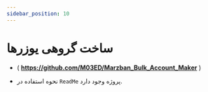 ```yaml
---
sidebar_position: 10
---
```


# ساخت گروهی یوزرها

- ( **https://github.com/M03ED/Marzban_Bulk_Account_Maker** )

- نحوه استفاده در `ReadMe` پروژه وجود دارد.